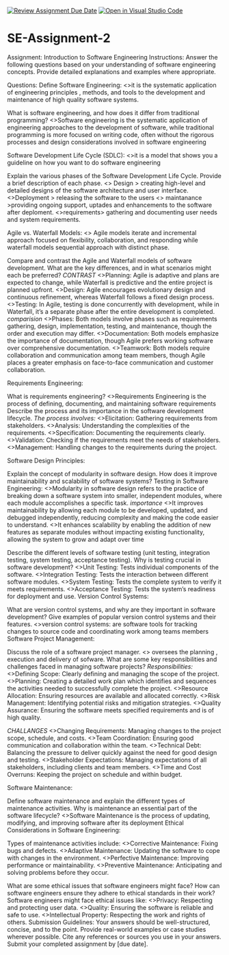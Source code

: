 [![Review Assignment Due Date](https://classroom.github.com/assets/deadline-readme-button-24ddc0f5d75046c5622901739e7c5dd533143b0c8e959d652212380cedb1ea36.svg)](https://classroom.github.com/a/-ucQIGTc)
[![Open in Visual Studio Code](https://classroom.github.com/assets/open-in-vscode-718a45dd9cf7e7f842a935f5ebbe5719a5e09af4491e668f4dbf3b35d5cca122.svg)](https://classroom.github.com/online_ide?assignment_repo_id=15172993&assignment_repo_type=AssignmentRepo)
# SE-Assignment-2
Assignment: Introduction to Software Engineering
Instructions:
Answer the following questions based on your understanding of software engineering concepts. Provide detailed explanations and examples where appropriate.

Questions:
Define Software Engineering: 
<>it is the systematic application of engineering principles , methods, and tools to the development and maintenance of high quality software systems.

What is software engineering, and how does it differ from traditional programming?
<>Software engineering is the systematic application of engineering approaches to the development of software, while traditional programming is more focused on writing code, often without the rigorous processes and design considerations involved in software engineering

Software Development Life Cycle (SDLC):
 <>it is a model that shows you a guideline on how you want to do  software engineering

Explain the various phases of the Software Development Life Cycle. Provide a brief description of each phase.
<> Design > creating high-level and detailed designs of the software architecture and user interface.
<>Deployment > releasing the software to the users
<> maintanance >providing ongoing support, uptades and enhancements to the software after deploment.
<>requirements> gathering and documenting user needs and system requirements.

Agile vs. Waterfall Models:
<> Agile models iterate and incremental approach focused on flexibility, collaboration, and responding while waterfall models sequential approach with distinct phase.

Compare and contrast the Agile and Waterfall models of software development. What are the key differences, and in what scenarios might each be preferred? 
*CONTRAST*
<>Planning: Agile is adaptive and plans are expected to change, while Waterfall is predictive and the entire project is planned upfront.
<>Design: Agile encourages evolutionary design and continuous refinement, whereas Waterfall follows a fixed design process.
<>Testing: In Agile, testing is done concurrently with development, while in Waterfall, it’s a separate phase after the entire development is completed.
   *comparision*
 <>Phases: Both models involve phases such as requirements gathering, design, implementation, testing, and maintenance, though the order and execution may differ.
<>Documentation: Both models emphasize the importance of documentation, though Agile prefers working software over comprehensive documentation.
<>Teamwork: Both models require collaboration and communication among team members, though Agile places a greater emphasis on face-to-face communication and customer collaboration.

Requirements Engineering:

What is requirements engineering?
<>Requirements Engineering is the process of defining, documenting, and maintaining software requirements
 Describe the process and its importance in the software development lifecycle.
 *The process involves:*
<>Elicitation: Gathering requirements from stakeholders.
<>Analysis: Understanding the complexities of the requirements.
<>Specification: Documenting the requirements clearly.
<>Validation: Checking if the requirements meet the needs of stakeholders.
<>Management: Handling changes to the requirements during the project.

Software Design Principles:

Explain the concept of modularity in software design. How does it improve maintainability and scalability of software systems?
Testing in Software Engineering:
<>Modularity in software design refers to the practice of breaking down a software system into smaller, independent modules, where each module accomplishes a specific task.
*importance*
<>It improves maintainability by allowing each module to be developed, updated, and debugged independently, reducing complexity and making the code easier to understand.
<>It enhances scalability by enabling the addition of new features as separate modules without impacting existing functionality, allowing the system to grow and adapt over time


Describe the different levels of software testing (unit testing, integration testing, system testing, acceptance testing). Why is testing crucial in software development?
<>Unit Testing: Tests individual components of the software.
<>Integration Testing: Tests the interaction between different software modules.
<>System Testing: Tests the complete system to verify it meets requirements.
<>Acceptance Testing: Tests the system’s readiness for deployment and use.
Version Control Systems:

What are version control systems, and why are they important in software development? Give examples of popular version control systems and their features.
<>version control systems: are software tools for tracking changes to source code and coordinating work among teams members 
Software Project Management:

Discuss the role of a software project manager.
<> oversees the planning , execution and delivery of sofware.
 What are some key responsibilities and challenges faced in managing software projects?
 *Responsibilities:*
<>Defining Scope: Clearly defining and managing the scope of the project.
<>Planning: Creating a detailed work plan which identifies and sequences the activities needed to successfully complete the project.
<>Resource Allocation: Ensuring resources are available and allocated correctly.
<>Risk Management: Identifying potential risks and mitigation strategies.
<>Quality Assurance: Ensuring the software meets specified requirements and is of high quality.

*CHALLANGES*
<>Changing Requirements: Managing changes to the project scope, schedule, and costs.
<>Team Coordination: Ensuring good communication and collaboration within the team.
<>Technical Debt: Balancing the pressure to deliver quickly against the need for good design and testing.
<>Stakeholder Expectations: Managing expectations of all stakeholders, including clients and team members.
<>Time and Cost Overruns: Keeping the project on schedule and within budget.

Software Maintenance:

Define software maintenance and explain the different types of maintenance activities. Why is maintenance an essential part of the software lifecycle?
<>Software Maintenance is the process of updating, modifying, and improving software after its deployment
Ethical Considerations in Software Engineering:

Types of maintenance activities include:
<>Corrective Maintenance: Fixing bugs and defects.
<>Adaptive Maintenance: Updating the software to cope with changes in the environment.
<>Perfective Maintenance: Improving performance or maintainability.
<>Preventive Maintenance: Anticipating and solving problems before they occur.

What are some ethical issues that software engineers might face? How can software engineers ensure they adhere to ethical standards in their work?
Software engineers might face ethical issues like:
<>Privacy: Respecting and protecting user data.
<>Quality: Ensuring the software is reliable and safe to use.
<>Intellectual Property: Respecting the work and rights of others.
Submission Guidelines:
Your answers should be well-structured, concise, and to the point.
Provide real-world examples or case studies wherever possible.
Cite any references or sources you use in your answers.
Submit your completed assignment by [due date].
